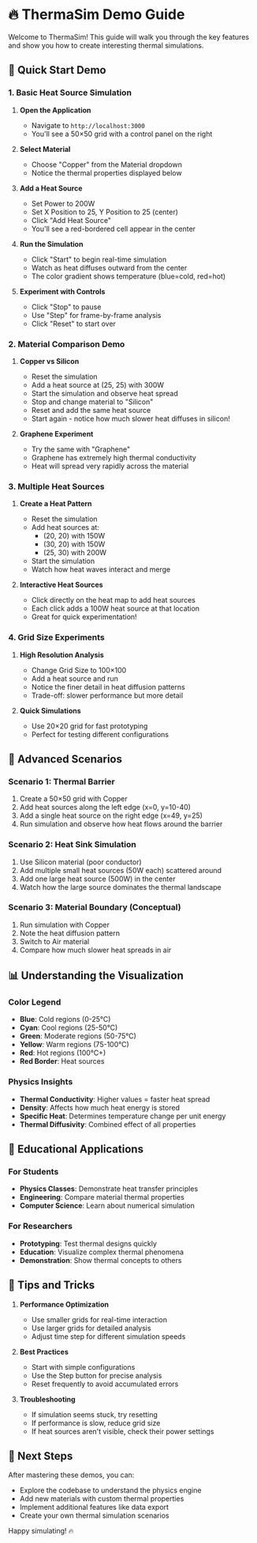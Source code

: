 # 🔥 ThermaSim Demo Guide

Welcome to ThermaSim! This guide will walk you through the key features and show you how to create interesting thermal simulations.

## 🚀 Quick Start Demo

### 1. Basic Heat Source Simulation

1. **Open the Application**
   - Navigate to `http://localhost:3000`
   - You'll see a 50×50 grid with a control panel on the right

2. **Select Material**
   - Choose "Copper" from the Material dropdown
   - Notice the thermal properties displayed below

3. **Add a Heat Source**
   - Set Power to 200W
   - Set X Position to 25, Y Position to 25 (center)
   - Click "Add Heat Source"
   - You'll see a red-bordered cell appear in the center

4. **Run the Simulation**
   - Click "Start" to begin real-time simulation
   - Watch as heat diffuses outward from the center
   - The color gradient shows temperature (blue=cold, red=hot)

5. **Experiment with Controls**
   - Click "Stop" to pause
   - Use "Step" for frame-by-frame analysis
   - Click "Reset" to start over

### 2. Material Comparison Demo

1. **Copper vs Silicon**
   - Reset the simulation
   - Add a heat source at (25, 25) with 300W
   - Start the simulation and observe heat spread
   - Stop and change material to "Silicon"
   - Reset and add the same heat source
   - Start again - notice how much slower heat diffuses in silicon!

2. **Graphene Experiment**
   - Try the same with "Graphene"
   - Graphene has extremely high thermal conductivity
   - Heat will spread very rapidly across the material

### 3. Multiple Heat Sources

1. **Create a Heat Pattern**
   - Reset the simulation
   - Add heat sources at:
     - (20, 20) with 150W
     - (30, 20) with 150W
     - (25, 30) with 200W
   - Start the simulation
   - Watch how heat waves interact and merge

2. **Interactive Heat Sources**
   - Click directly on the heat map to add heat sources
   - Each click adds a 100W heat source at that location
   - Great for quick experimentation!

### 4. Grid Size Experiments

1. **High Resolution Analysis**
   - Change Grid Size to 100×100
   - Add a heat source and run
   - Notice the finer detail in heat diffusion patterns
   - Trade-off: slower performance but more detail

2. **Quick Simulations**
   - Use 20×20 grid for fast prototyping
   - Perfect for testing different configurations

## 🧪 Advanced Scenarios

### Scenario 1: Thermal Barrier
1. Create a 50×50 grid with Copper
2. Add heat sources along the left edge (x=0, y=10-40)
3. Add a single heat source on the right edge (x=49, y=25)
4. Run simulation and observe how heat flows around the barrier

### Scenario 2: Heat Sink Simulation
1. Use Silicon material (poor conductor)
2. Add multiple small heat sources (50W each) scattered around
3. Add one large heat source (500W) in the center
4. Watch how the large source dominates the thermal landscape

### Scenario 3: Material Boundary (Conceptual)
1. Run simulation with Copper
2. Note the heat diffusion pattern
3. Switch to Air material
4. Compare how much slower heat spreads in air

## 📊 Understanding the Visualization

### Color Legend
- **Blue**: Cold regions (0-25°C)
- **Cyan**: Cool regions (25-50°C)  
- **Green**: Moderate regions (50-75°C)
- **Yellow**: Warm regions (75-100°C)
- **Red**: Hot regions (100°C+)
- **Red Border**: Heat sources

### Physics Insights
- **Thermal Conductivity**: Higher values = faster heat spread
- **Density**: Affects how much heat energy is stored
- **Specific Heat**: Determines temperature change per unit energy
- **Thermal Diffusivity**: Combined effect of all properties

## 🎯 Educational Applications

### For Students
- **Physics Classes**: Demonstrate heat transfer principles
- **Engineering**: Compare material thermal properties
- **Computer Science**: Learn about numerical simulation

### For Researchers
- **Prototyping**: Test thermal designs quickly
- **Education**: Visualize complex thermal phenomena
- **Demonstration**: Show thermal concepts to others

## 🔧 Tips and Tricks

1. **Performance Optimization**
   - Use smaller grids for real-time interaction
   - Use larger grids for detailed analysis
   - Adjust time step for different simulation speeds

2. **Best Practices**
   - Start with simple configurations
   - Use the Step button for precise analysis
   - Reset frequently to avoid accumulated errors

3. **Troubleshooting**
   - If simulation seems stuck, try resetting
   - If performance is slow, reduce grid size
   - If heat sources aren't visible, check their power settings

## 🚀 Next Steps

After mastering these demos, you can:
- Explore the codebase to understand the physics engine
- Add new materials with custom thermal properties
- Implement additional features like data export
- Create your own thermal simulation scenarios

Happy simulating! 🔥 